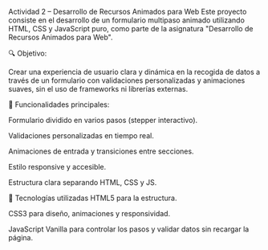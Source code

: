 Actividad 2 – Desarrollo de Recursos Animados para Web
Este proyecto consiste en el desarrollo de un formulario multipaso animado utilizando HTML, CSS y JavaScript puro, como parte de la asignatura "Desarrollo de Recursos Animados para Web".

🔍 Objetivo:

Crear una experiencia de usuario clara y dinámica en la recogida de datos a través de un formulario con validaciones personalizadas y animaciones suaves, sin el uso de frameworks ni librerías externas.

🎯 Funcionalidades principales:

Formulario dividido en varios pasos (stepper interactivo).

Validaciones personalizadas en tiempo real.

Animaciones de entrada y transiciones entre secciones.

Estilo responsive y accesible.

Estructura clara separando HTML, CSS y JS.

🧠 Tecnologías utilizadas
HTML5 para la estructura.

CSS3 para diseño, animaciones y responsividad.

JavaScript Vanilla para controlar los pasos y validar datos sin recargar la página.

